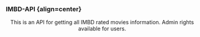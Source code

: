 ### IMBD-API {align=center}
<div align="center">This is an API for getting all IMBD rated movies information. Admin rights available for users.</div>
